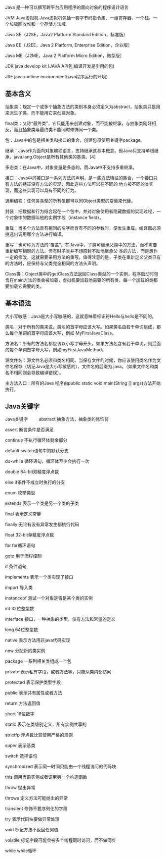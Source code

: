 Java 是一种可以撰写跨平台应用程序的面向对象的程序设计语言

JVM Java虚拟机 Java虚拟机包括一套字节码指令集、一组寄存器、一个栈、一个垃圾回收堆和一个存储方法域

Java SE（J2SE，Java2 Platform Standard Edition，标准版）

Java EE（J2EE，Java 2 Platform, Enterprise Edition，企业版）

Java ME（J2ME，Java 2 Platform Micro Edition，微型版）

JDK java develop kit (JAVA API包,编译开发是引用的包)

JRE java runtime environment(java程序运行的环境)

基本含义
--------

抽象类：规定一个或多个抽象方法的类别本身必须定义为abstract，抽象类只是用来派生子类，而不能用它来创建对象。

final类：又称“最终类”，它只能用来创建对象，而不能被继承，与抽象类刚好相反，而且抽象类与最终类不能同时修饰同一个类。

包：Java中的包是相关类和接口的集合，创建包须使用关键字package。

继承：Java作为面向对象编程语言，支持继承这基本概念。但Java只支持单根继承，java.lang.Object是所有其他类的基类。[4] 

多态类：在Java中，对象变量是多态的。而Java中不支持多重继承。

接口：Java中的接口是一系列方法的声明，是一些方法特征的集合，一个接口只有方法的特征没有方法的实现，因此这些方法可以在不同的
地方被不同的类实现，而这些实现可以具有不同的行为。

通用编程：任何类类型的所有值都可以同Object类型的变量来代替。

封装：把数据和行为结合起在一个包中，并对对象使用者隐藏数据的实现过程，一个对象中的数据叫他的实例字段（instance field）。

重载：当多个方法具有相同的名字而含有不同的参数时，便发生重载。编译器必须挑选出调用哪个方法进行编译。

重写：也可称为方法的“覆盖”。在Java中，子类可继承父类中的方法，而不需要重新编写相同的方法。但有时子类并不想原封不动地继承父
类的方法，而是想作一定的修改，这就需要采用方法的重写。值得注意的是，子类在重新定义父类已有的方法时，应保持与父类完全相同的方法头声明。

Class类：Object类中的getClass方法返回Class类型的一个实例，程序启动时包含在main方法的类会被加载，虚拟机要加载他需要的所有类，每一个加载的类都要加载它需要的类。

基本语法
--------

大小写敏感：Java是大小写敏感的，这就意味着标识符Hello与hello是不同的。

类名：对于所有的类来说，类名的首字母应该大写。如果类名由若干单词组成，那么每个单词的首字母应该大写，例如 MyFirstJavaClass。

方法名：所有的方法名都应该以小写字母开头。如果方法名含有若干单词，则后面的每个单词首字母大写，例如myFirstJavaMethod。

源文件名：源文件名必须和类名相同。当保存文件的时候，你应该使用类名作为文件名保存（切记Java是大小写敏感的），文件名的后缀为.java。（如果文件名和类名不相同则会导致编译错误）。

主方法入口：所有的Java 程序由public static void main(String [] args)方法开始执行。

Java关键字
----------


Java关键字
　　
abstract
抽象方法，抽象类的修饰符

assert
断言条件是否满足

continue
不执行循环体剩余部分

default
switch语句中的默认分支

do-while
循环语句，循环体至少会执行一次

double
64-bit双精度浮点数

else
if条件不成立时执行的分支

enum
枚举类型

extends
表示一个类是另一个类的子类

final
表示定义常量

finally
无论有没有异常发生都执行代码

float
32-bit单精度浮点数

for
for循环语句

goto
用于流程控制

if
条件语句

implements
表示一个类实现了接口

import
导入类

instanceof
测试一个对象是否是某个类的实例

int
32位整型数

interface
接口，一种抽象的类型，仅有方法和常量的定义

long
64位整型数

native
表示方法用非java代码实现

new
分配新的类实例

package
一系列相关类组成一个包

private
表示私有字段，或者方法等，只能从类内部访问

protected
表示保护类型字段

public
表示共有属性或者方法

return
方法返回值

short
16位数字

static
表示在类级别定义，所有实例共享的

strictfp
浮点数比较使用严格的规则

super
表示基类

switch
选择语句

synchronized
表示同一时间只能由一个线程访问的代码块

this
调用当前实例或者调用另一个构造函数

throw
抛出异常

throws
定义方法可能抛出的异常

transient
修饰不要序列化的字段

try
表示代码块要做异常处理

void
标记方法不返回任何值

volatile
标记字段可能会被多个线程同时访问，而不做同步

while
while循环
